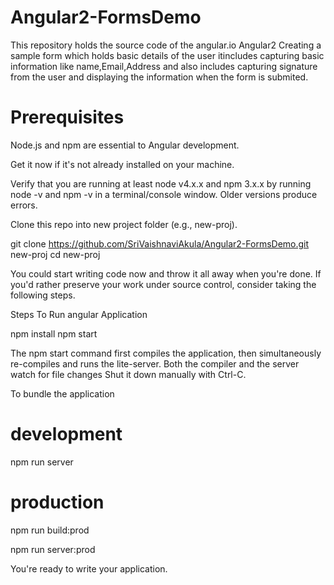 # Angular2-FormsDemo

This repository holds the source code of the angular.io Angular2 Creating a sample form which holds basic details of the user itincludes capturing basic information like name,Email,Address and also includes capturing signature from the user and displaying the information when the form is submited.

# Prerequisites

Node.js and npm are essential to Angular development.

Get it now if it's not already installed on your machine.

Verify that you are running at least node v4.x.x and npm 3.x.x by running node -v and npm -v in a terminal/console window. Older versions produce errors.

Clone this repo into new project folder (e.g., new-proj).

git clone https://github.com/SriVaishnaviAkula/Angular2-FormsDemo.git new-proj cd new-proj

You could start writing code now and throw it all away when you're done. If you'd rather preserve your work under source control, consider taking the following steps.

Steps To Run angular Application

npm install 
npm start

The npm start command first compiles the application, then simultaneously re-compiles and runs the lite-server. Both the compiler and the server watch for file changes
Shut it down manually with Ctrl-C.

To bundle the application

# development
npm run server
# production
npm run build:prod

npm run server:prod

You're ready to write your application.
